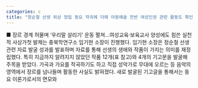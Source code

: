 ```yaml
---
categories: c
title: "정순철 선생 위상 정립 동요 작곡에 더해 아동예술 전반 여성인권 관련 활동도 확인돼"
---
```

■ 장르 경계 허물며 ‘우리말 살리기’ 운동 펼쳐...여성교육·보육교사 양성에도 힘쓴 실천적 사상가첫 발제는 충북학연구소 임기현 소장이 진행했다. 임기현 소장은 정순철 선생 관련 자료 발굴 성과를 발표하며 자료를 통해 선생의 생애와 작품이 가지는 의미를 재정립했다. 특히 지금까지 알려지지 않았던 작품 12개(표 참고)와 4개의 기고문을 발굴해 주목을 받았다. 가곡과 가요를 작곡하기도 하고 직접 성악가로 무대에 오르는 등 음악의 영역에서 장르를 넘나들며 활동한 사실도 밝혀졌다. 새로 발굴된 기고글을 통해서는 동요 이론가로서의 면모와